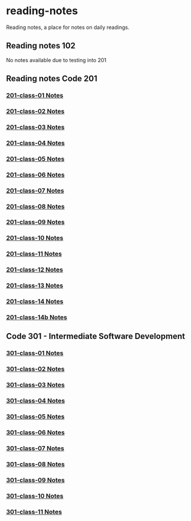 # reading-notes

Reading notes, a place for notes on daily readings.

## Reading notes 102

No notes available due to testing into 201

## Reading notes Code 201

### [201-class-01 Notes](/code201/class-01.md)

### [201-class-02 Notes](/code201/class-02.md)

### [201-class-03 Notes](/code201/class-03.md)

### [201-class-04 Notes](/code201/class-04.md)

### [201-class-05 Notes](/code201/class-05.md)

### [201-class-06 Notes](/code201/class-06.md)

### [201-class-07 Notes](/code201/class-07.md)

### [201-class-08 Notes](/code201/class-08.md)

### [201-class-09 Notes](/code201/class-09.md)

### [201-class-10 Notes](/code201/class-10.md)

### [201-class-11 Notes](/code201/class-11.md)

### [201-class-12 Notes](/code201/class-12.md)

### [201-class-13 Notes](/code201/class-13.md)

### [201-class-14 Notes](/code201/class-14.md)

### [201-class-14b Notes](/code201/class-14b.md)

## Code 301 - Intermediate Software Development

### [301-class-01 Notes](/code301/class-01.md)

### [301-class-02 Notes](/code301/class-02.md)

### [301-class-03 Notes](/code301/class-03.md)

### [301-class-04 Notes](/code301/class-04.md)

### [301-class-05 Notes](/code301/class-05.md)

### [301-class-06 Notes](/code301/class-06.md)

### [301-class-07 Notes](/code301/class-07.md)

### [301-class-08 Notes](/code301/class-08.md)

### [301-class-09 Notes](/code301/class-09.md)

### [301-class-10 Notes](/code301/class-10.md)

### [301-class-11 Notes](/code301/class-11.md)
